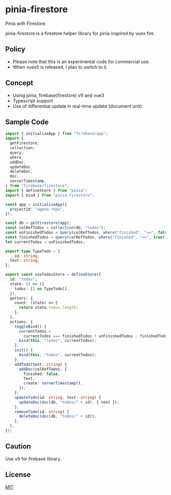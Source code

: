 # pinia-firestore

Pinia with Firestore

pinia-firestore is a firestore helper library for pinia inspired by vuex fire.


## Policy

- Please note that this is an experimental code for commercial use.
- When vuex5 is released, I plan to switch to it.

## Concept

- Using pinia, firebase(firestore) v9 and vue3
- Typescript support
- Use of differential update in real-time update (document unit)


## Sample Code

``` typescript
import { initializeApp } from "firebase/app";
import {
  getFirestore,
  collection,
  query,
  where,
  addDoc,
  updateDoc,
  deleteDoc,
  doc,
  serverTimestamp,
} from "firebase/firestore";
import { defineStore } from "pinia";
import { bind } from "pinia-firestore";

const app = initializeApp({
  projectId: "agena-repo",
});

const db = getFirestore(app);
const colRefTodos = collection(db, "todos");
const unFinishedTodos = query(colRefTodos, where("finished", "==", false));
const finishedTodos = query(colRefTodos, where("finished", "==", true));
let currentTodos = unFinishedTodos;

export type TypeTodo = {
  __id: string;
  text: string;
};

export const useTodosStore = defineStore({
  id: "todos",
  state: () => ({
    todos: [] as TypeTodo[],
  }),
  getters: {
    count: (state) => {
      return state.todos.length;
    },
  },
  actions: {
    toggleBind() {
      currentTodos =
        currentTodos === finishedTodos ? unFinishedTodos : finishedTodos;
      bind(this, "todos", currentTodos);
    },
    init() {
      bind(this, "todos", currentTodos);
    },
    addTodo(text: string) {
      addDoc(colRefTodos, {
        finished: false,
        text,
        create: serverTimestamp(),
      });
    },
    updateTodo(id: string, text: string) {
      updateDoc(doc(db, "todos/" + id), { text });
    },
    removeTodo(id: string) {
      deleteDoc(doc(db, "todos/" + id));
    },
  },
});

```

## Caution

Use v9 for firebase library.

## License

[MIT](http://opensource.org/licenses/MIT)